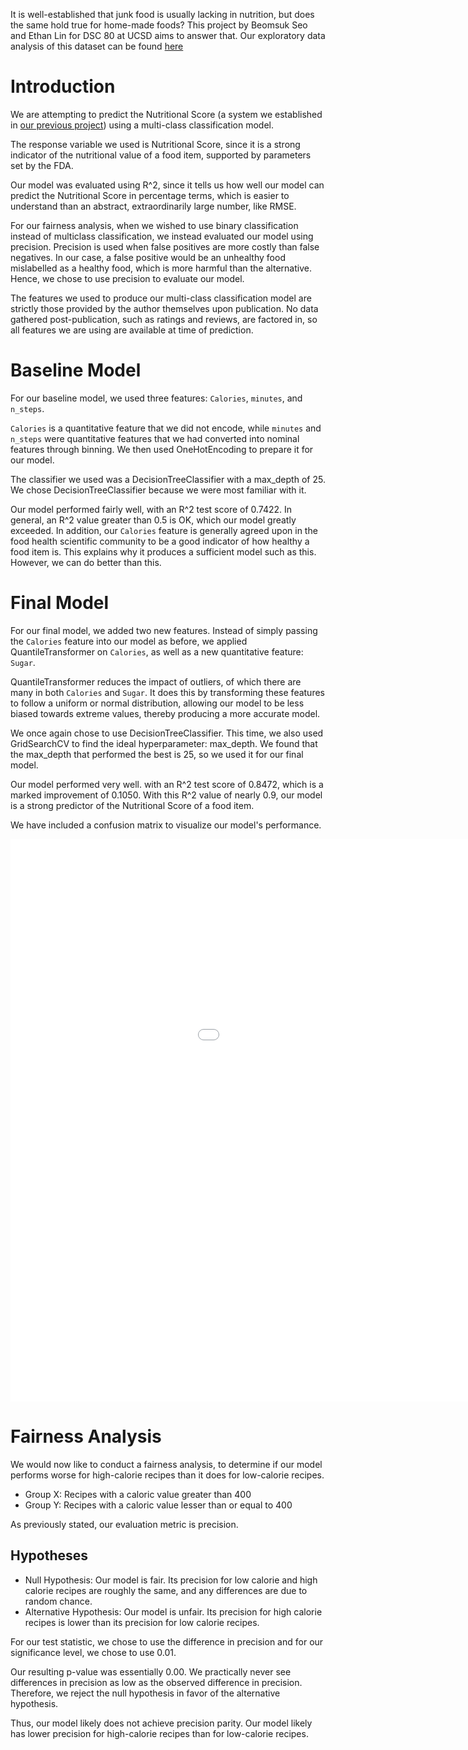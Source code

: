 It is well-established that junk food is usually lacking in nutrition, but does the same hold true for home-made foods? This project by Beomsuk Seo and Ethan Lin for DSC 80 at UCSD aims to answer that. Our exploratory data analysis of this dataset can be found <a href = 'https://ethanslin.github.io/Comfort-Food-Bias-Analysis/'>here</a>

# Introduction

We are attempting to predict the Nutritional Score (a system we established in <a href = 'https://ethanslin.github.io/Comfort-Food-Bias-Analysis/'>our previous project</a>) using a multi-class classification model. 

The response variable we used is Nutritional Score, since it is a strong indicator of the nutritional value of a food item, supported by parameters set by the FDA.

Our model was evaluated using R^2, since it tells us how well our model can predict the Nutritional Score in percentage terms, which is easier to understand than an abstract, extraordinarily large number, like RMSE.

For our fairness analysis, when we wished to use binary classification instead of multiclass classification, we instead evaluated our model using precision. Precision is used when false positives are more costly than false negatives. In our case, a false positive would be an unhealthy food mislabelled as a healthy food, which is more harmful than the alternative. Hence, we chose to use precision to evaluate our model.

The features we used to produce our multi-class classification model are strictly those provided by the author themselves upon publication. No data gathered post-publication, such as ratings and reviews, are factored in, so all features we are using are available at time of prediction.

# Baseline Model

For our baseline model, we used three features: `Calories`, `minutes`, and `n_steps`. 

`Calories` is a quantitative feature that we did not encode, while `minutes` and `n_steps` were quantitative features that we had converted into nominal features through binning. We then used OneHotEncoding to prepare it for our model.

The classifier we used was a DecisionTreeClassifier with a max_depth of 25. We chose DecisionTreeClassifier because we were most familiar with it.

Our model performed fairly well, with an R^2 test score of 0.7422. In general, an R^2 value greater than 0.5 is OK, which our model greatly exceeded. In addition, our `Calories` feature is generally agreed upon in the food health scientific community to be a good indicator of how healthy a food item is. This explains why it produces a sufficient model such as this. However, we can do better than this.

# Final Model

For our final model, we added two new features. Instead of simply passing the `Calories` feature into our model as before, we applied QuantileTransformer on `Calories`, as well as a new quantitative feature: `Sugar`.

QuantileTransformer reduces the impact of outliers, of which there are many in both `Calories` and `Sugar`. It does this by transforming these features to follow a uniform or normal distribution, allowing our model to be less biased towards extreme values, thereby producing a more accurate model.

We once again chose to use DecisionTreeClassifier. This time, we also used GridSearchCV to find the ideal hyperparameter: max_depth. We found that the max_depth that performed the best is 25, so we used it for our final model.

Our model performed very well. with an R^2 test score of 0.8472, which is a marked improvement of 0.1050. With this R^2 value of nearly 0.9, our model is a strong predictor of the Nutritional Score of a food item.

We have included a confusion matrix to visualize our model's performance.

<iframe src="assets/confusionmatrix.html" width=1200 height=900 frameBorder=0></iframe>

# Fairness Analysis

We would now like to conduct a fairness analysis, to determine if our model performs worse for high-calorie recipes than it does for low-calorie recipes.

- Group X: Recipes with a caloric value greater than 400
- Group Y: Recipes with a caloric value lesser than or equal to 400

As previously stated, our evaluation metric is precision.

## Hypotheses

- Null Hypothesis: Our model is fair. Its precision for low calorie and high calorie recipes are roughly the same, and any differences are due to random chance.
- Alternative Hypothesis: Our model is unfair. Its precision for high calorie recipes is lower than its precision for low calorie recipes.

For our test statistic, we chose to use the difference in precision and for our significance level, we chose to use 0.01.

Our resulting p-value was essentially 0.00. We practically never see differences in precision as low as the observed difference in precision. Therefore, we reject the null hypothesis in favor of the alternative hypothesis.

Thus, our model likely does not achieve precision parity. Our model likely has lower precision for high-calorie recipes than for low-calorie recipes.